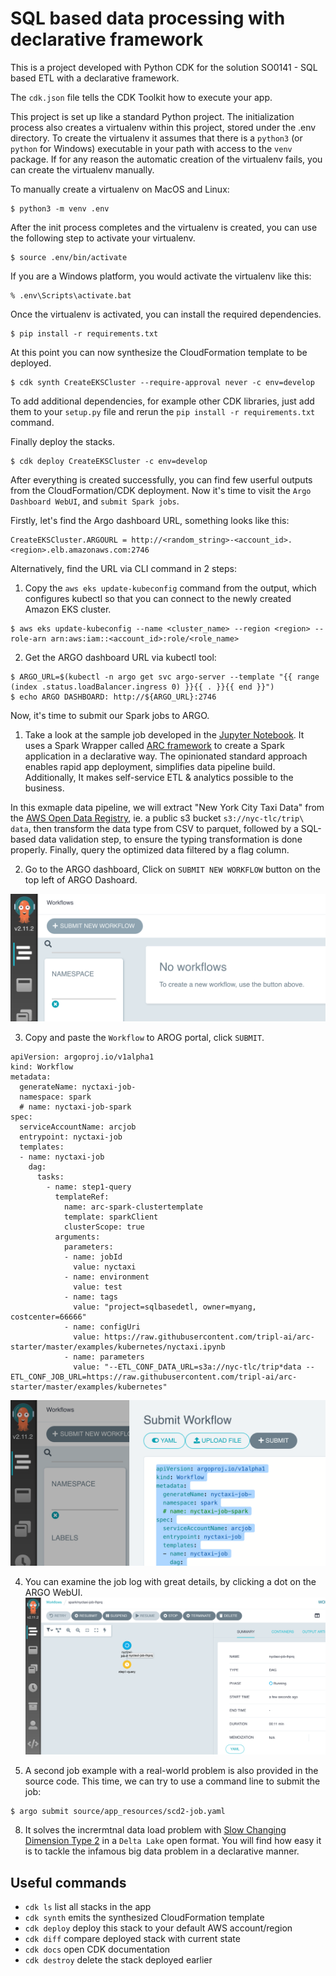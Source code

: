 # SQL based data processing with declarative framework
This is a project developed with Python CDK for the solution SO0141 - SQL based ETL with a declarative framework.

The `cdk.json` file tells the CDK Toolkit how to execute your app.

This project is set up like a standard Python project.  The initialization
process also creates a virtualenv within this project, stored under the .env
directory.  To create the virtualenv it assumes that there is a `python3`
(or `python` for Windows) executable in your path with access to the `venv`
package. If for any reason the automatic creation of the virtualenv fails,
you can create the virtualenv manually.

To manually create a virtualenv on MacOS and Linux:

```
$ python3 -m venv .env
```

After the init process completes and the virtualenv is created, you can use the following
step to activate your virtualenv.

```
$ source .env/bin/activate
```

If you are a Windows platform, you would activate the virtualenv like this:

```
% .env\Scripts\activate.bat
```

Once the virtualenv is activated, you can install the required dependencies.

```
$ pip install -r requirements.txt
```

At this point you can now synthesize the CloudFormation template to be deployed.

```
$ cdk synth CreateEKSCluster --require-approval never -c env=develop 

```

To add additional dependencies, for example other CDK libraries, just add
them to your `setup.py` file and rerun the `pip install -r requirements.txt`
command.

Finally deploy the stacks.

```
$ cdk deploy CreateEKSCluster -c env=develop

```

After everything is created successfully, you can find few userful outputs from the CloudFormation/CDK deployment. Now it's time to visit the `Argo Dashboard WebUI`, and `submit Spark jobs`. 

Firstly, let's find the Argo dashboard URL, something looks like this:
```
CreateEKSCluster.ARGOURL = http://<random_string>-<account_id>.<region>.elb.amazonaws.com:2746
```

Alternatively, find the URL via CLI command in 2 steps:

1. Copy the `aws eks update-kubeconfig` command from the output, which configures kubectl so that you can connect to the newly created Amazon EKS cluster. 
```
$ aws eks update-kubeconfig --name <cluster_name> --region <region> --role-arn arn:aws:iam::<account_id>:role/<role_name>
```

2. Get the ARGO dashboard URL via kubectl tool:
```
$ ARGO_URL=$(kubectl -n argo get svc argo-server --template "{{ range (index .status.loadBalancer.ingress 0) }}{{ . }}{{ end }}")
$ echo ARGO DASHBOARD: http://${ARGO_URL}:2746
```

Now, it's time to submit our Spark jobs to ARGO. 

1. Take a look at the sample job developed in the [Jupyter Notebook](https://github.com/tripl-ai/arc-starter/tree/master/examples/kubernetes/nyctaxi.ipynb).  It uses a Spark Wrapper called [ARC framework](https://arc.tripl.ai/) to create a Spark application in a declarative way. The opinionated standard approach enables rapid app deployment, simplifies data pipeline build. Additionally, It makes self-service ETL & analytics possible to the business.

In this exmaple data pipeline, we will extract "New York City Taxi Data" from the [AWS Open Data Registry](https://registry.opendata.aws/), ie. a public s3 bucket `s3://nyc-tlc/trip\ data`, then transform the data type from CSV to parquet, followed by a SQL-based data validation step, to ensure the typing transformation is done properly. Finally, query the optimized data filtered by a flag column.

2. Go to the ARGO dashboard, Click on `SUBMIT NEW WORKFLOW` button on the top left of ARGO Dashoard.

![](/images/1-argoui.png)

3. Copy and paste the `Workflow` to AROG portal, click `SUBMIT`.

```
apiVersion: argoproj.io/v1alpha1
kind: Workflow
metadata:
  generateName: nyctaxi-job-
  namespace: spark
  # name: nyctaxi-job-spark
spec:
  serviceAccountName: arcjob
  entrypoint: nyctaxi-job
  templates:
  - name: nyctaxi-job
    dag:
      tasks:
        - name: step1-query
          templateRef:
            name: arc-spark-clustertemplate
            template: sparkClient
            clusterScope: true   
          arguments:
            parameters:
            - name: jobId
              value: nyctaxi 
            - name: environment
              value: test   
            - name: tags
              value: "project=sqlbasedetl, owner=myang, costcenter=66666"  
            - name: configUri
              value: https://raw.githubusercontent.com/tripl-ai/arc-starter/master/examples/kubernetes/nyctaxi.ipynb
            - name: parameters
              value: "--ETL_CONF_DATA_URL=s3a://nyc-tlc/trip*data --ETL_CONF_JOB_URL=https://raw.githubusercontent.com/tripl-ai/arc-starter/master/examples/kubernetes"

```

![](/images/2-argo-submit.png)

4. You can examine the job log with great details, by clicking a dot on the ARGO WebUI.
![](/images/3-argo-log.png)

5. A second job example with a real-world problem is also provided in the source code. This time, we can try to use a command line to submit the job:
```
$ argo submit source/app_resources/scd2-job.yaml
```


8. It solves the incrermtnal data load problem with [Slow Changing Dimension Type 2](https://www.datawarehouse4u.info/SCD-Slowly-Changing-Dimensions.html) in a `Delta Lake` open format. You will find how easy it is to tackle the infamous big data problem in a declarative manner.



## Useful commands

 * `cdk ls`          list all stacks in the app
 * `cdk synth`       emits the synthesized CloudFormation template
 * `cdk deploy`      deploy this stack to your default AWS account/region
 * `cdk diff`        compare deployed stack with current state
 * `cdk docs`        open CDK documentation
 * `cdk destroy`     delete the stack deployed earlier


